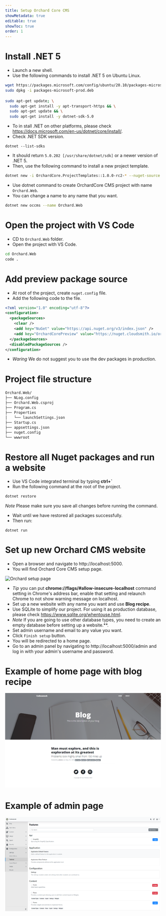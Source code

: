 ```yaml
---
title: Setup Orchard Core CMS
showMetadata: true
editable: true
showToc: true
order: 1
---
```


# Install .NET 5
- Launch a new shell.
- Use the following commands to install .NET 5 on Ubuntu Linux.
```sh
wget https://packages.microsoft.com/config/ubuntu/20.10/packages-microsoft-prod.deb -O packages-microsoft-prod.deb
sudo dpkg -i packages-microsoft-prod.deb

sudo apt-get update; \
  sudo apt-get install -y apt-transport-https && \
  sudo apt-get update && \
  sudo apt-get install -y dotnet-sdk-5.0
```

- To in stall .NET on other platforms, please check https://docs.microsoft.com/en-us/dotnet/core/install/.
- Check .NET SDK version.
```
dotnet --list-sdks
```
- It should return `5.0.202 [/usr/share/dotnet/sdk]` or a newer version of .NET 5.
- Then, use the following command to install a new project template.
```sh
dotnet new -i OrchardCore.ProjectTemplates::1.0.0-rc2-* --nuget-source https://nuget.cloudsmith.io/orchardcore/preview/v3/index.json
```

- Use dotnet command to create OrchardCore CMS project with name `Orchard.Web`.
- You can change a name to any name that you want.
```sh
dotnet new occms --name Orchard.Web
```

# Open the project with VS Code
- CD to `Orchard.Web` folder.
- Open the project with VS Code.
```sh
cd Orchard.Web
code .
```

# Add preview package source
- At root of the project, create `nuget.config` file.
- Add the following code to the file.
```xml
<?xml version="1.0" encoding="utf-8"?>
<configuration>
  <packageSources>
    <clear />
    <add key="NuGet" value="https://api.nuget.org/v3/index.json" />
    <add key="OrchardCorePreview" value="https://nuget.cloudsmith.io/orchardcore/preview/v3/index.json" />
  </packageSources>
  <disabledPackageSources />
</configuration>
```
- *Waring* We do not suggest you to use the dev packages in production.

# Project file structure
```
Orchard.Web/
├── NLog.config
├── Orchard.Web.csproj
├── Program.cs
├── Properties
│   └── launchSettings.json
├── Startup.cs
├── appsettings.json
├── nuget.config
└── wwwroot
```

# Restore all Nuget packages and run a website
- Use VS Code integrated terminal by typing **ctrl+`**
- Run the following command at the root of the project.
``` sh
dotnet restore
```

*Note* Please make sure you save all changes before running the command.
- Wait until we have restored all packages successfully.
- Then run:
```
dotnet run
```

# Set up new Orchard CMS website
- Open a browser and navigate to http://localhost:5000.
- You will find Orchard Core CMS setup page.

![Orchard setup page](./images/orchard-setup-page.png)
- *Tip* you can put **chrome://flags/#allow-insecure-localhost** command setting in Chrome's address bar, enable that setting and relaunch Chrome to not show warning message on localhost.
- Set up a new website with any name you want and use **Blog recipe**.
- Use SQLite to simplify our project. For using it as production database, please check  https://www.sqlite.org/whentouse.html.
- *Note* If you are going to use other database types,  you need to create an empty database before setting up a website.**.
- Set admin username and email to any value you want.
- Click `Finish setup` button.
- You will be redirected to a home page.
- Go to an admin panel by navigating to http://localhost:5000/admin and log in with your admin's username and password.

# Example of home page with blog recipe
![](images/orchard-core-cms-home-page.png)

# Example of admin page
![](images/orchard-core-cms-admin-page.png)
